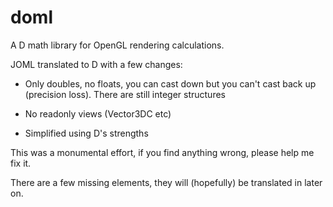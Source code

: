 # doml
A D math library for OpenGL rendering calculations.

JOML translated to D with a few changes:

- Only doubles, no floats, you can cast down but you can't cast back up (precision loss). There are still integer structures

- No readonly views (Vector3DC etc)

- Simplified using D's strengths

This was a monumental effort, if you find anything wrong, please help me fix it.

There are a few missing elements, they will (hopefully) be translated in later on.